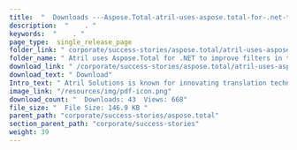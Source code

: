 ```yaml
---
title:  "  Downloads ---Aspose.Total-atril-uses-aspose.total-for-.net-to-improve-filters-in-their-translation-tool-dA©jA -vu " 
description:  "    . " 
keywords:  "    . " 
page_type:  single_release_page
folder_link: " corporate/success-stories/aspose.total/atril-uses-aspose.total-for-.net-to-improve-filters-in-their-translation-tool-dÃ©jÃ -vu/"
folder_name: " Atril uses Aspose.Total for .NET to improve filters in their translation tool DÃ©jÃ  Vu"
download_link: " /corporate/success-stories/aspose.total/atril-uses-aspose.total-for-.net-to-improve-filters-in-their-translation-tool-dÃ©jÃ -vu/21e737f68f044e00aecec6ca5416f4dc"
download_text: " Download"
Intro_text: " Atril Solutions is known for innovating translation technology from the user's p..."
image_link: "/resources/img/pdf-icon.png"
download_count: "  Downloads: 43  Views: 668"
file_size: "  File Size: 146.9 KB "
parent_path: "corporate/success-stories/aspose.total"
section_parent_path: "corporate/success-stories"
weight: 39 
---
```




